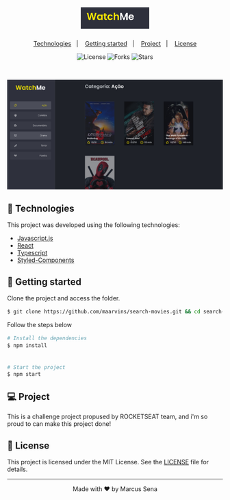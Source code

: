
<h1 align="center">
    <img alt="Search Movies" src="src/assets/logo.png" width="160px">
</h1>

<p align="center">
  <a href="#-technologies">Technologies</a>&nbsp;&nbsp;&nbsp;|&nbsp;&nbsp;&nbsp;
  <a href="#-layout">Getting started</a>&nbsp;&nbsp;&nbsp;|&nbsp;&nbsp;&nbsp;
  <a href="#-project">Project</a>&nbsp;&nbsp;&nbsp;|&nbsp;&nbsp;&nbsp;
  <a href="#-license">License</a>
</p>

<p align="center">
  <img  src="https://img.shields.io/static/v1?label=license&message=MIT&color=5965E0&labelColor=121214" alt="License">
  
  <img src="https://img.shields.io/github/forks/maarvins/Clone-instagram?label=forks&message=MIT&color=5965E0&labelColor=121214" alt="Forks">

  <img src="https://img.shields.io/github/stars/maarvins/Clone-instagram?label=stars&message=MIT&color=5965E0&labelColor=121214" alt="Stars">
</p>

<br>

<p align="center">
  <img alt="first view" src="src/assets/print.png">
</p>

                                                                        

## 🧪 Technologies

This project was developed using the following technologies:

- [Javascript.js](https://www.javascript.com/)
- [React](https://reactjs.org) 
- [Typescript](https://www.typescriptlang.org/)
- [Styled-Components](https://styled-components.com/)

## 🚀 Getting started

Clone the project and access the folder.

```bash
$ git clone https://github.com/maarvins/search-movies.git && cd search-movies
```

Follow the steps below

```bash
# Install the dependencies
$ npm install


# Start the project
$ npm start
```

## 💻 Project

This is a challenge project propused by ROCKETSEAT team, and i'm so proud to can make this project done!

## 📝 License

This project is licensed under the MIT License. See the [LICENSE](LICENSE.md) file for details.

---

<p align="center">Made with ❤️ by Marcus Sena</p>
